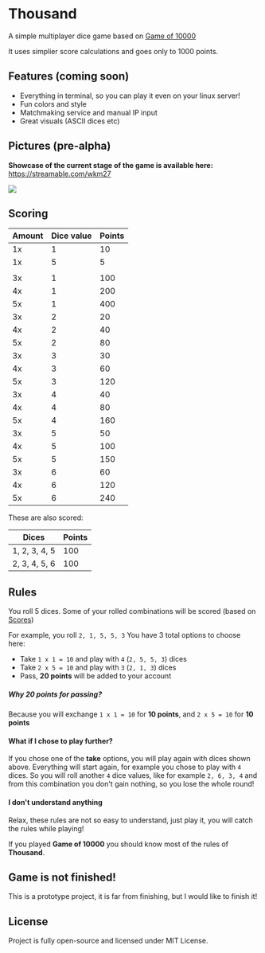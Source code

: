 # Thousand
A simple multiplayer dice game based on [Game of 10000](https://en.wikipedia.org/wiki/Dice_10000)

It uses simplier score calculations and goes only to 1000 points.

## Features (coming soon)
- Everything in terminal, so you can play it even on your linux server!
- Fun colors and style
- Matchmaking service and manual IP input
- Great visuals (ASCII dices etc)

## Pictures (pre-alpha)
**Showcase of the current stage of the game is available here:**
https://streamable.com/wkm27

![](https://i.imgur.com/f8icNK1.png)

## Scoring
| Amount  | Dice value | Points |
|---------|------------|--------|
| 1x      | 1          | 10     |
| 1x      | 5          | 5      |
|         |            |        |
| 3x      | 1          | 100    |
| 4x      | 1          | 200    |
| 5x      | 1          | 400    |
| 3x      | 2          | 20     |
| 4x      | 2          | 40     |
| 5x      | 2          | 80     |
| 3x      | 3          | 30     |
| 4x      | 3          | 60     |
| 5x      | 3          | 120    |
| 3x      | 4          | 40     |
| 4x      | 4          | 80     |
| 5x      | 4          | 160    |
| 3x      | 5          | 50     |
| 4x      | 5          | 100    |
| 5x      | 5          | 150    |
| 3x      | 6          | 60     |
| 4x      | 6          | 120    |
| 5x      | 6          | 240    |

These are also scored:

| Dices         | Points |
|---------------|--------|
| 1, 2, 3, 4, 5 | 100    |
| 2, 3, 4, 5, 6 | 100    |

## Rules
You roll 5 dices. Some of your rolled combinations will be scored 
(based on [Scores](#scoring))

For example, you roll `2, 1, 5, 5, 3`
You have 3 total options to choose here:
- Take `1 x 1 = 10` and play with `4` (`2, 5, 5, 3`) dices
- Take `2 x 5 = 10` and play with `3` (`2, 1, 3`) dices
- Pass, **20 points** will be added to your account

##### Why 20 points for passing?
Because you will exchange `1 x 1 = 10` for **10 points**, and `2 x 5 = 10` for **10 points**

#### What if I chose to play further?
If you chose one of the **take** options, you will play again with dices shown above.
Everything will start again, for example you chose to play with `4` dices.
So you will roll another `4` dice values, like for example `2, 6, 3, 4`
and from this combination you don't gain nothing, so you lose the whole round!

#### I don't understand anything
Relax, these rules are not so easy to understand, just play it, you will catch the rules while playing!

If you played **Game of 10000** 
you should know most of the rules of **Thousand**.

## Game is not finished!
This is a prototype project, it is far from finishing, but I would like
to finish it!

## License
Project is fully open-source and licensed under MIT License.